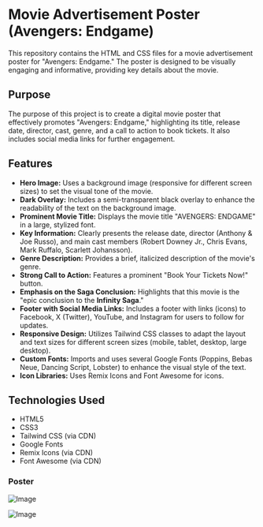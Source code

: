 # Movie Advertisement Poster (Avengers: Endgame)

This repository contains the HTML and CSS files for a movie advertisement poster for "Avengers: Endgame." The poster is designed to be visually engaging and informative, providing key details about the movie.

## Purpose

The purpose of this project is to create a digital movie poster that effectively promotes "Avengers: Endgame," highlighting its title, release date, director, cast, genre, and a call to action to book tickets. It also includes social media links for further engagement.

## Features

* **Hero Image:** Uses a background image (responsive for different screen sizes) to set the visual tone of the movie.
* **Dark Overlay:** Includes a semi-transparent black overlay to enhance the readability of the text on the background image.
* **Prominent Movie Title:** Displays the movie title "AVENGERS: ENDGAME" in a large, stylized font.
* **Key Information:** Clearly presents the release date, director (Anthony & Joe Russo), and main cast members (Robert Downey Jr., Chris Evans, Mark Ruffalo, Scarlett Johansson).
* **Genre Description:** Provides a brief, italicized description of the movie's genre.
* **Strong Call to Action:** Features a prominent "Book Your Tickets Now!" button.
* **Emphasis on the Saga Conclusion:** Highlights that this movie is the "epic conclusion to the **Infinity Saga**."
* **Footer with Social Media Links:** Includes a footer with links (icons) to Facebook, X (Twitter), YouTube, and Instagram for users to follow for updates.
* **Responsive Design:** Utilizes Tailwind CSS classes to adapt the layout and text sizes for different screen sizes (mobile, tablet, desktop, large desktop).
* **Custom Fonts:** Imports and uses several Google Fonts (Poppins, Bebas Neue, Dancing Script, Lobster) to enhance the visual style of the text.
* **Icon Libraries:** Uses Remix Icons and Font Awesome for icons.

## Technologies Used

* HTML5
* CSS3
* Tailwind CSS (via CDN)
* Google Fonts
* Remix Icons (via CDN)
* Font Awesome (via CDN)

### Poster

![Image](https://github.com/user-attachments/assets/69bcabb6-d58f-4fd3-a6f9-831a4e19be28)

![Image](https://github.com/user-attachments/assets/062e42f1-9fdc-464b-89e1-55281bf1f09d)
